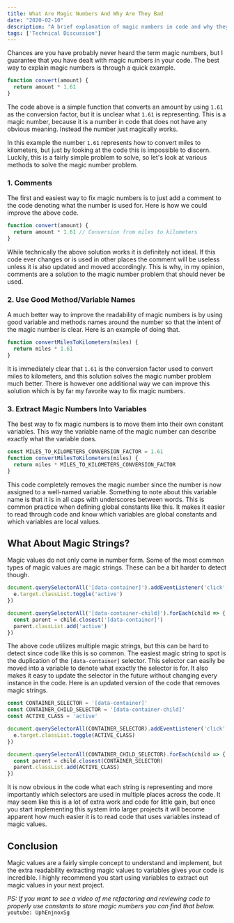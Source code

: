 ```yaml
---
title: What Are Magic Numbers And Why Are They Bad
date: "2020-02-10"
description: "A brief explanation of magic numbers in code and why they are bad."
tags: ['Technical Discussion']
---
```


Chances are you have probably never heard the term magic numbers, but I guarantee that you have dealt with magic numbers in your code. The best way to explain magic numbers is through a quick example.
```js
function convert(amount) {
  return amount * 1.61
}
```
The code above is a simple function that converts an amount by using `1.61` as the conversion factor, but it is unclear what `1.61` is representing. This is a magic number, because it is a number in code that does not have any obvious meaning. Instead the number just magically works.

In this example the number `1.61` represents how to convert miles to kilometers, but just by looking at the code this is impossible to discern. Luckily, this is a fairly simple problem to solve, so let's look at various methods to solve the magic number problem.

### 1. Comments

The first and easiest way to fix magic numbers is to just add a comment to the code denoting what the number is used for. Here is how we could improve the above code.
```js
function convert(amount) {
  return amount * 1.61 // Conversion from miles to kilometers
}
```
While technically the above solution works it is definitely not ideal. If this code ever changes or is used in other places the comment will be useless unless it is also updated and moved accordingly. This is why, in my opinion, comments are a solution to the magic number problem that should never be used.

### 2. Use Good Method/Variable Names

A much better way to improve the readability of magic numbers is by using good variable and methods names around the number so that the intent of the magic number is clear. Here is an example of doing that.
```js
function convertMilesToKilometers(miles) {
  return miles * 1.61
}
```
It is immediately clear that `1.61` is the conversion factor used to convert miles to kilometers, and this solution solves the magic number problem much better. There is however one additional way we can improve this solution which is by far my favorite way to fix magic numbers.

### 3. Extract Magic Numbers Into Variables

The best way to fix magic numbers is to move them into their own constant variables. This way the variable name of the magic number can describe exactly what the variable does.
```js
const MILES_TO_KILOMETERS_CONVERSION_FACTOR = 1.61
function convertMilesToKilometers(miles) {
  return miles * MILES_TO_KILOMETERS_CONVERSION_FACTOR
}
```
This code completely removes the magic number since the number is now assigned to a well-named variable. Something to note about this variable name is that it is in all caps with underscores between words. This is common practice when defining global constants like this. It makes it easier to read through code and know which variables are global constants and which variables are local values.

## What About Magic Strings?

Magic values do not only come in number form. Some of the most common types of magic values are magic strings. These can be a bit harder to detect though.
```js
document.querySelectorAll('[data-container]').addEventListener('click', e => {
  e.target.classList.toggle('active')
})

document.querySelectorAll('[data-container-child]').forEach(child => {
  const parent = child.closest('[data-container]')
  parent.classList.add('active')
})
```
The above code utilizes multiple magic strings, but this can be hard to detect since code like this is so common. The easiest magic string to spot is the duplication of the `[data-container]` selector. This selector can easily be moved into a variable to denote what exactly the selector is for. It also makes it easy to update the selector in the future without changing every instance in the code. Here is an updated version of the code that removes magic strings.

```js
const CONTAINER_SELECTOR = '[data-container]'
const CONTAINER_CHILD_SELECTOR = '[data-container-child]'
const ACTIVE_CLASS = 'active'

document.querySelectorAll(CONTAINER_SELECTOR).addEventListener('click', e => {
  e.target.classList.toggle(ACTIVE_CLASS)
})

document.querySelectorAll(CONTAINER_CHILD_SELECTOR).forEach(child => {
  const parent = child.closest(CONTAINER_SELECTOR)
  parent.classList.add(ACTIVE_CLASS)
})
```
It is now obvious in the code what each string is representing and more importantly which selectors are used in multiple places across the code. It may seem like this is a lot of extra work and code for little gain, but once you start implementing this system into larger projects it will become apparent how much easier it is to read code that uses variables instead of magic values.


## Conclusion

Magic values are a fairly simple concept to understand and implement, but the extra readability extracting magic values to variables gives your code is incredible. I highly recommend you start using variables to extract out magic values in your next project.

*PS: If you want to see a video of me refactoring and reviewing code to properly use constants to store magic numbers you can find that below.*
`youtube: UphEnjnoxSg`